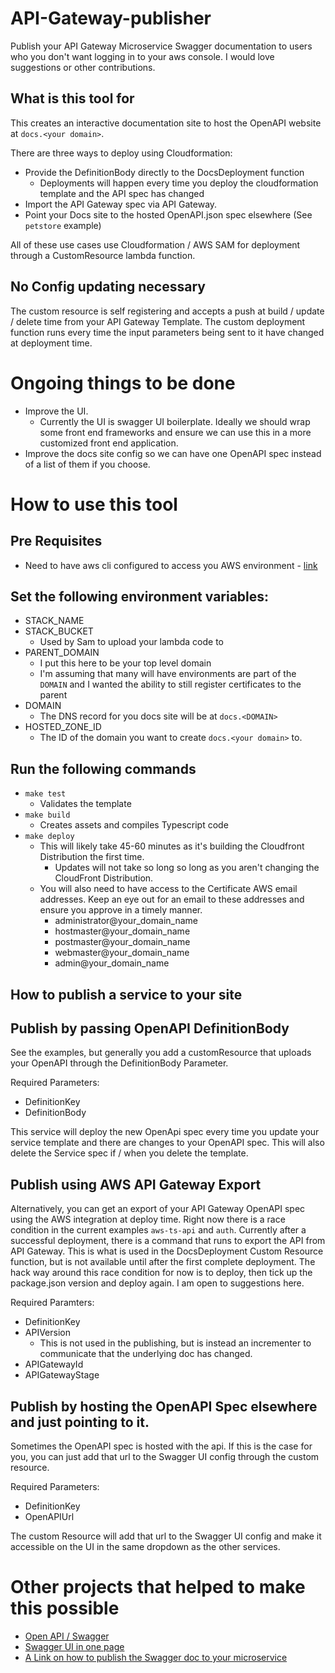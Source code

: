 # API-Gateway-publisher
Publish your API Gateway Microservice Swagger documentation to users who you don't want logging in to your aws console.  I would love suggestions or other contributions.

## What is this tool for
This creates an interactive documentation site to host the OpenAPI website at `docs.<your domain>`.

There are three ways to deploy using Cloudformation:
- Provide the DefinitionBody directly to the DocsDeployment function
    - Deployments will happen every time you deploy the cloudformation template and the API spec has changed
- Import the API Gateway spec via API Gateway.
- Point your Docs site to the hosted OpenAPI.json spec elsewhere (See `petstore` example)

All of these use cases use Cloudformation / AWS SAM for deployment through a CustomResource lambda function.

## No Config updating necessary
The custom resource is self registering and accepts a push at build / update / delete time from your API Gateway Template.  The custom deployment function runs every time the input parameters being sent to it have changed at deployment time.

# Ongoing things to be done
- Improve the UI.
  - Currently the UI is swagger UI boilerplate.  Ideally we should wrap some front end frameworks and ensure we can use this in a more customized front end application.
- Improve the docs site config so we can have one OpenAPI spec instead of a list of them if you choose.

# How to use this tool

## Pre Requisites
- Need to have aws cli configured to access you AWS environment - [link](https://docs.aws.amazon.com/cli/latest/userguide/cli-chap-configure.html)

## Set the following environment variables:
- STACK_NAME
- STACK_BUCKET
    - Used by Sam to upload your lambda code to
- PARENT_DOMAIN
    - I put this here to be your top level domain
    - I'm assuming that many will have environments are part of the `DOMAIN` and I wanted the ability to still register certificates to the parent
- DOMAIN
    - The DNS record for you docs site will be at `docs.<DOMAIN>`
- HOSTED_ZONE_ID
    - The ID of the domain you want to create `docs.<your domain>` to.

## Run the following commands
- `make test`
    - Validates the template
- `make build`
    - Creates assets and compiles Typescript code
- `make deploy`
    - This will likely take 45-60 minutes as it's building the Cloudfront Distribution the first time.
        - Updates will not take so long so long as you aren't changing the CloudFront Distribution.
    - You will also need to have access to the Certificate AWS email addresses.  Keep an eye out for an email to these addresses and ensure you approve in a timely manner.
        - administrator@your_domain_name
        - hostmaster@your_domain_name
        - postmaster@your_domain_name
        - webmaster@your_domain_name
        - admin@your_domain_name

## How to publish a service to your site

## Publish by passing OpenAPI DefinitionBody
See the examples, but generally you add a customResource that uploads your OpenAPI through the DefinitionBody Parameter.

Required Parameters:
- DefinitionKey
- DefinitionBody

This service will deploy the new OpenApi spec every time you update your service template and there are changes to your OpenAPI spec.  This will also delete the Service spec if / when you delete the template.

## Publish using AWS API Gateway Export
Alternatively, you can get an export of your API Gateway OpenAPI spec using the AWS integration at deploy time.  Right now there is a race condition in the current examples `aws-ts-api` and `auth`.  Currently after a successful deployment, there is a command that runs to export the API from API Gateway.  This is what is used in the DocsDeployment Custom Resource function, but is not available until after the first complete deployment.  The hack way around this race condition for now is to deploy, then tick up the package.json version and deploy again.  I am open to suggestions here.

Required Paramters:
- DefinitionKey
- APIVersion
    - This is not used in the publishing, but is instead an incrementer to communicate that the underlying doc has changed.
- APIGatewayId
- APIGatewayStage
## Publish by hosting the OpenAPI Spec elsewhere and just pointing to it.
Sometimes the OpenAPI spec is hosted with the api.  If this is the case for you, you can just add that url to the Swagger UI config through the custom resource.

Required Parameters:
- DefinitionKey
- OpenAPIUrl

The custom Resource will add that url to the Swagger UI config and make it accessible on the UI in the same dropdown as the other services.

# Other projects that helped to make this possible
- [Open API / Swagger](https://github.com/swagger-api/swagger-ui)
- [Swagger UI in one page](https://github.com/sunnyagarwal008/setup-swagger-ui-in-one-page/blob/master/swagger-ui.html)
- [A Link on how to publish the Swagger doc to your microservice](https://medium.com/@nabtechblog/integrating-swagger-with-aws-lambda-and-api-gateway-using-cloud-formation-macro-functions-7432dec50dd)
